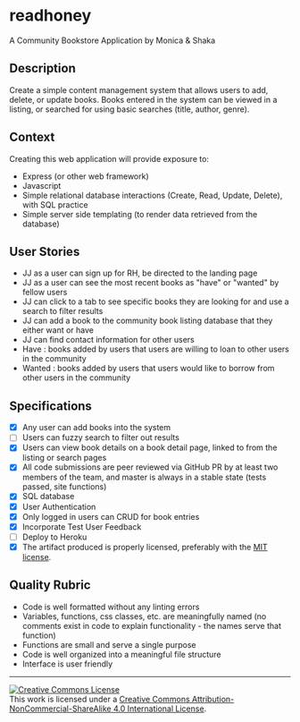 # readhoney
A Community Bookstore Application by Monica &amp; Shaka

## Description

Create a simple content management system that allows users to add, delete, or update books.  Books entered in the system can be viewed in a listing, or searched for using basic searches (title, author, genre). 

## Context

Creating this web application will provide exposure to:
* Express (or other web framework)
* Javascript
* Simple relational database interactions (Create, Read, Update, Delete), with SQL practice
* Simple server side templating (to render data retrieved from the database)

## User Stories

- JJ as a user can sign up for RH, be directed to the landing page
- JJ as a user can see the most recent books as "have" or "wanted" by fellow users
- JJ can click to a tab to see specific books they are looking for and use a search to filter results
- JJ can add a book to the community book listing database that they either want or have
- JJ can find contact information for other users
- Have : books added by users that users are willing to loan to other users in the community
- Wanted : books added by users that users would like to borrow from other users in the community

## Specifications

- [x] Any user can add books into the system
- [ ] Users can fuzzy search to filter out results
- [x] Users can view book details on a book detail page, linked to from the listing or search pages
- [X] All code submissions are peer reviewed via GitHub PR by at least two members of the team, and master is always in a stable state (tests passed, site functions)
- [X] SQL database
- [X] User Authentication
- [x] Only logged in users can CRUD for book entries 
- [x] Incorporate Test User Feedback 
- [ ] Deploy to Heroku
- [x] The artifact produced is properly licensed, preferably with the [MIT license][mit-license].

## Quality Rubric

- Code is well formatted without any linting errors
- Variables, functions, css classes, etc. are meaningfully named (no comments exist in code to explain functionality - the names serve that function)
- Functions are small and serve a single purpose
- Code is well organized into a meaningful file structure
- Interface is user friendly

---

<a rel="license" href="http://creativecommons.org/licenses/by-nc-sa/4.0/"><img alt="Creative Commons License" style="border-width:0" src="https://i.creativecommons.org/l/by-nc-sa/4.0/80x15.png" /></a>
<br />This work is licensed under a <a rel="license" href="http://creativecommons.org/licenses/by-nc-sa/4.0/">Creative Commons Attribution-NonCommercial-ShareAlike 4.0 International License</a>.

[mit-license]: https://opensource.org/licenses/MIT


